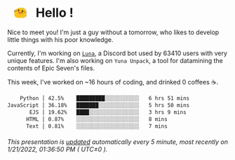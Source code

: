 <h1>   <img src="./spoink.gif" style="vertical-align:middle;" width="30px">   Hello ! </h1>

Nice to meet you! I'm just a guy without a tomorrow, who likes to develop little things with his poor knowledge.

Currently, I'm working on <a href='https://github.com/Asgarrrr/Luna'>`Luna`</a>, a Discord bot used by 63410 users with very unique features. I'm also working on `Yuna Unpack`, a tool for datamining the contents of Epic Seven's files.

This week, I've worked on ~16 hours of coding, and drinked 0 coffees ☕.

```
    Python │ 42.5%    █████████░░░░░░░░░░░   6 hrs 51 mins
JavaScript │ 36.18%   ███████░░░░░░░░░░░░░   5 hrs 50 mins
       EJS │ 19.62%   ████░░░░░░░░░░░░░░░░   3 hrs 9 mins
      HTML │ 0.87%    ░░░░░░░░░░░░░░░░░░░░   8 mins
      Text │ 0.81%    ░░░░░░░░░░░░░░░░░░░░   7 mins
```

###### This presentation is [updated](https://github.com/Asgarrrr) automatically every 5 minute, most recently on 1/21/2022, 01:36:50 PM ( UTC±0 ).